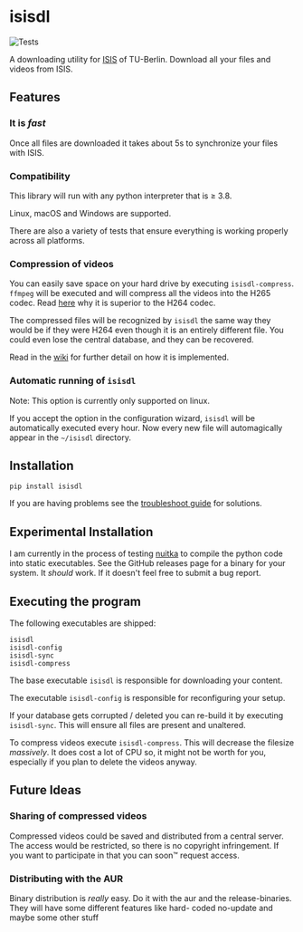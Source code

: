 # isisdl

![Tests](https://github.com/Emily3403/isisdl/actions/workflows/tests.yml/badge.svg)

A downloading utility for [ISIS](https://isis.tu-berlin.de/) of TU-Berlin. Download all your files and videos from ISIS.

## Features

### It is *fast*

Once all files are downloaded it takes about 5s to synchronize your files with ISIS.

### Compatibility

This library will run with any python interpreter that is ≥ 3.8.

Linux, macOS and Windows are supported.

There are also a variety of tests that ensure everything is working properly across all platforms.

### Compression of videos

You can easily save space on your hard drive by executing `isisdl-compress`. `ffmpeg` will be executed and will compress
all the videos into the H265 codec.
Read [here](https://www.boxcast.com/blog/hevc-h.265-vs.-h.264-avc-whats-the-difference) why it is superior to the H264
codec.

The compressed files will be recognized by `isisdl` the same way they would be if they were H264 even though it is an
entirely different file. You could even lose the central database, and they can be recovered.

Read in the [wiki]() for further detail on how it is implemented.

### Automatic running of `isisdl`

Note: This option is currently only supported on linux.

If you accept the option in the configuration wizard, `isisdl` will be automatically executed every hour. Now every new file
will automagically appear in the `~/isisdl` directory.

## Installation

```shell
pip install isisdl
```

If you are having problems see the [troubleshoot guide](https://github.com/Emily3403/isisdl/wiki/Installation#help-my-install-isnt-working) for solutions.


## Experimental Installation

I am currently in the process of testing [nuitka](https://nuitka.net/) to compile the python code into static
executables. See the GitHub releases page for a binary for your system. It *should* work. If it doesn't feel free to
submit a bug report.

## Executing the program

The following executables are shipped:

```
isisdl
isisdl-config
isisdl-sync
isisdl-compress
```

The base executable `isisdl` is responsible for downloading your content.

The executable `isisdl-config` is responsible for reconfiguring your setup.

If your database gets corrupted / deleted you can re-build it by executing `isisdl-sync`. This will ensure all files are
present and unaltered.

To compress videos execute `isisdl-compress`. This will decrease the filesize *massively*. It does cost a lot of CPU so,
it might not be worth for you, especially if you plan to delete the videos anyway.

## Future Ideas

### Sharing of compressed videos

Compressed videos could be saved and distributed from a central server. The access would be restricted, so there is no
copyright infringement. If you want to participate in that you can soon™ request access.

### Distributing with the AUR

Binary distribution is *really* easy. Do it with the aur and the release-binaries. They will have some different features like hard-
coded no-update and maybe some other stuff
